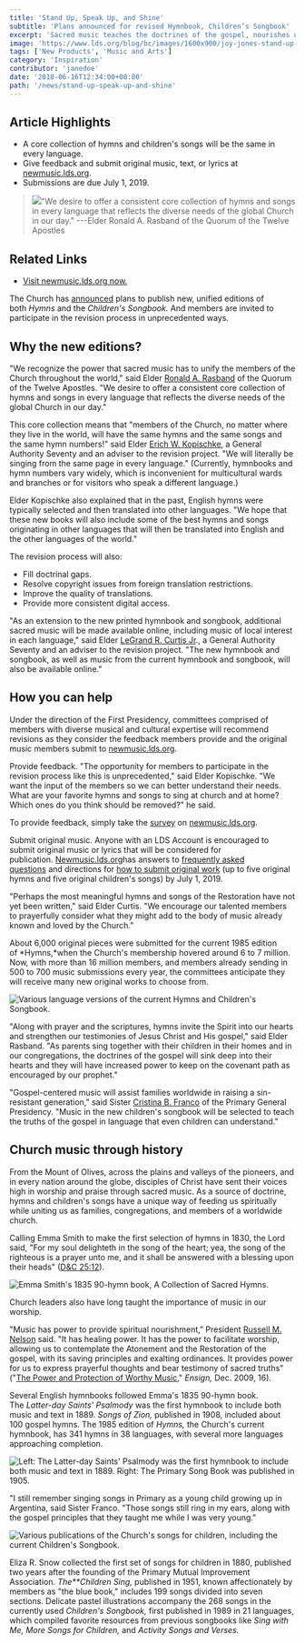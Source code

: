 ```yaml
---
title: 'Stand Up, Speak Up, and Shine'
subtitle: 'Plans announced for revised Hymnbook, Children’s Songbook'
excerpt: 'Sacred music teaches the doctrines of the gospel, nourishes us spiritually, and has the power to unify Church members throughout the world. The Church has announced it is revising the hymnbook and children’s songbook and invites members to participate.'
image: 'https://www.lds.org/blog/bc/images/1600x900/joy-jones-stand-up-blog-rawpixel-256641-unsplash-no_nose_ring.jpg'
tags: ['New Products', 'Music and Arts']
category: 'Inspiration'
contributor: 'janedoe'
date: '2018-06-16T12:34:00+00:00'
path: '/news/stand-up-speak-up-and-shine'
---
```


## Article Highlights

- A core collection of hymns and children's songs will be the same in every language.
- Give feedback and submit original music, text, or lyrics at [newmusic.lds.org](newmusic.lds.org).
- Submissions are due July 1, 2019.

> ![](https://www.lds.org/bc/content/prophets%20and%20apostles/Current/elder-rasband-2016-105%20copy.jpeg)"We desire to offer a consistent core collection of hymns and songs in every language that reflects the diverse needs of the global Church in our day." ---Elder Ronald A. Rasband of the Quorum of the Twelve Apostles

## Related Links

- [Visit newmusic.lds.org now.](https://www.lds.org/music/new-music?lang=eng&cid=rdb_v_newmusic_eng)

The Church has [announced](https://www.lds.org/bc/content/ldsorg/church/news/2018/06/15/15755_000.pdf?lang=eng) plans to publish new, unified editions of both *Hymns* and the *Children's Songbook.* And members are invited to participate in the revision process in unprecedented ways.

## Why the new editions?

"We recognize the power that sacred music has to unify the members of the Church throughout the world," said Elder [Ronald A. Rasband](https://www.lds.org/church/leader/ronald-a-rasband?lang=eng) of the Quorum of the Twelve Apostles. "We desire to offer a consistent core collection of hymns and songs in every language that reflects the diverse needs of the global Church in our day."

This core collection means that "members of the Church, no matter where they live in the world, will have the same hymns and the same songs and the same hymn numbers!" said Elder [Erich W. Kopischke](https://www.lds.org/church/leader/erich-w-kopischke?lang=eng), a General Authority Seventy and an adviser to the revision project. "We will literally be singing from the same page in every language." (Currently, hymnbooks and hymn numbers vary widely, which is inconvenient for multicultural wards and branches or for visitors who speak a different language.)

Elder Kopischke also explained that in the past, English hymns were typically selected and then translated into other languages. "We hope that these new books will also include some of the best hymns and songs originating in other languages that will then be translated into English and the other languages of the world."

The revision process will also:

- Fill doctrinal gaps.
- Resolve copyright issues from foreign translation restrictions.
- Improve the quality of translations.
- Provide more consistent digital access.

"As an extension to the new printed hymnbook and songbook, additional sacred music will be made available online, including music of local interest in each language," said Elder [LeGrand R. Curtis Jr](https://www.lds.org/church/leader/legrand-r-curtis?lang=eng)., a General Authority Seventy and an adviser to the revision project. "The new hymnbook and songbook, as well as music from the current hymnbook and songbook, will also be available online."

## How you can help

Under the direction of the First Presidency, committees comprised of members with diverse musical and cultural expertise will recommend revisions as they consider the feedback members provide and the original music members submit to [newmusic.lds.org](https://www.lds.org/music/new-music?lang=eng&cid=rdb_v_newmusic_eng).

Provide feedback. "The opportunity for members to participate in the revision process like this is unprecedented," said Elder Kopischke. "We want the input of the members so we can better understand their needs. What are your favorite hymns and songs to sing at church and at home? Which ones do you think should be removed?" he said.

To provide feedback, simply take the [survey](https://lds.qualtrics.com/jfe/form/SV_2m20pSAlCEcevVb) on [newmusic.lds.org](https://www.lds.org/music/new-music?lang=eng&cid=rdb_v_newmusic_eng).

Submit original music. Anyone with an LDS Account is encouraged to submit original music or lyrics that will be considered for publication. [Newmusic.lds.org](https://www.lds.org/music/new-music?lang=eng&cid=rdb_v_newmusic_eng)has answers to [frequently asked questions](https://www.lds.org/music/new-music/frequently-asked-questions?lang=eng) and directions for [how to submit original work](https://www.lds.org/music/new-music/how-to-submit?lang=eng) (up to five original hymns and five original children's songs) by July 1, 2019.

"Perhaps the most meaningful hymns and songs of the Restoration have not yet been written," said Elder Curtis. "We encourage our talented members to prayerfully consider what they might add to the body of music already known and loved by the Church."

About 6,000 original pieces were submitted for the current 1985 edition of *Hymns,*when the Church's membership hovered around 6 to 7 million. Now, with more than 16 million members, and members already sending in 500 to 700 music submissions every year, the committees anticipate they will receive many new original works to choose from.

![Various language versions of the current Hymns and Children's Songbook.](https://www.lds.org/bc/content/ldsorg/church/news/2018/06/12/hymns/620-Hymns-2032212CWD_61D01978-1069-629B-E053-CA02630AB5DD.jpg)

"Along with prayer and the scriptures, hymns invite the Spirit into our hearts and strengthen our testimonies of Jesus Christ and His gospel," said Elder Rasband. "As parents sing together with their children in their homes and in our congregations, the doctrines of the gospel will sink deep into their hearts and they will have increased power to keep on the covenant path as encouraged by our prophet."

"Gospel-centered music will assist families worldwide in raising a sin-resistant generation," said Sister [Cristina B. Franco](https://www.lds.org/church/leader/cristina-b-franco?lang=eng) of the Primary General Presidency. "Music in the new children's songbook will be selected to teach the truths of the gospel in language that even children can understand."

## Church music through history

From the Mount of Olives, across the plains and valleys of the pioneers, and in every nation around the globe, disciples of Christ have sent their voices high in worship and praise through sacred music. As a source of doctrine, hymns and children's songs have a unique way of feeding us spiritually while uniting us as families, congregations, and members of a worldwide church.

Calling Emma Smith to make the first selection of hymns in 1830, the Lord said, "For my soul delighteth in the song of the heart; yea, the song of the righteous is a prayer unto me, and it shall be answered with a blessing upon their heads" ([D&C 25:12](https://www.lds.org/scriptures/dc-testament/dc/25.12?lang=eng#11)).

![Emma Smith's 1835 90-hymn book, A Collection of Sacred Hymns.](https://www.lds.org/bc/content/ldsorg/church/news/2018/06/12/hymns/620-hymns-84200-N3GCT37D.jpg)

Church leaders also have long taught the importance of music in our worship.

"Music has power to provide spiritual nourishment," President [Russell M. Nelson](https://www.lds.org/church/leader/russell-m-nelson?lang=eng) said. "It has healing power. It has the power to facilitate worship, allowing us to contemplate the Atonement and the Restoration of the gospel, with its saving principles and exalting ordinances. It provides power for us to express prayerful thoughts and bear testimony of sacred truths" ("[The Power and Protection of Worthy Music](https://www.lds.org/ensign/2009/12/the-power-and-protection-of-worthy-music?lang=eng)," *Ensign,* Dec. 2009, 16).

Several English hymnbooks followed Emma's 1835 90-hymn book. The *Latter-day Saints' Psalmody* was the first hymnbook to include both music and text in 1889. *Songs of Zion,* published in 1908, included about 100 gospel hymns. The 1985 edition of *Hymns,* the Church's current hymnbook, has 341 hymns in 38 languages, with several more languages approaching completion.

![Left: *The Latter-day Saints' Psalmody* was the first hymnbook to include both music and text in 1889. Right: The Primary Song Book was published in 1905.](https://www.lds.org/bc/content/ldsorg/church/news/2018/06/12/hymns/620-hymns-1318980-CWD_a4d69fb1-5e22-4d1d-a948-c4b7c79690f7.jpg)

"I still remember singing songs in Primary as a young child growing up in Argentina, said Sister Franco. "Those songs still ring in my ears, along with the gospel principles that they taught me while I was very young."

![Various publications of the Church's songs for children, including the current Children's Songbook.](https://www.lds.org/bc/content/ldsorg/church/news/2018/06/12/hymns/620-hymns-1497037-CWD_16A23F62-C5EF-27CF-E053-CA02630A690B.jpg)

Eliza R. Snow collected the first set of songs for children in 1880, published two years after the founding of the Primary Mutual Improvement Association. *The\*\*Children Sing,* published in 1951, known affectionately by members as "the blue book," includes 199 songs divided into seven sections. Delicate pastel illustrations accompany the 268 songs in the currently used *Children's Songbook,* first published in 1989 in 21 languages, which compiled favorite resources from previous songbooks like *Sing with Me, More Songs for Children,* and *Activity Songs and Verses.*

